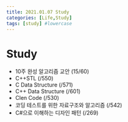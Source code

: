 ```yaml
---
title: 2021.01.07 Study
categories: [Life,Study]
tags: [study] #lowercase    
---
```



# Study
- 10주 완성 알고리즘 교안 (15/60)
- C++STL (/550)
- C Data Structure (/571)
- C++ Data Structure (/601)
- Clen Code (/530)
- 코딩 테스트를 위한 자료구조와 알고리즘 (/542)
- C#으로 이해하는 디자인 패턴 (/269)
